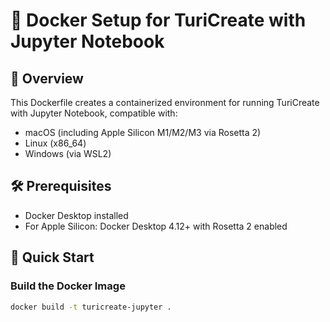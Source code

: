 # 🐳 Docker Setup for TuriCreate with Jupyter Notebook

## 📝 Overview
This Dockerfile creates a containerized environment for running TuriCreate with Jupyter Notebook, compatible with:
- macOS (including Apple Silicon M1/M2/M3 via Rosetta 2)
- Linux (x86_64)
- Windows (via WSL2)

## 🛠 Prerequisites
- Docker Desktop installed
- For Apple Silicon: Docker Desktop 4.12+ with Rosetta 2 enabled

## 🚀 Quick Start

### Build the Docker Image
```bash
docker build -t turicreate-jupyter .
